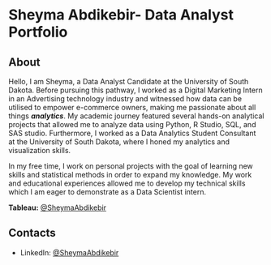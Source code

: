 # Sheyma Abdikebir- Data Analyst Portfolio 

## About

Hello, I am Sheyma, a Data Analyst Candidate at the University of South Dakota. Before pursuing this pathway, I worked as a Digital Marketing Intern in an Advertising technology industry and witnessed how data can be utilised to empower e-commerce owners, making me passionate about all things **_analytics_**. My academic journey featured several hands-on analytical projects that allowed me to analyze data using Python, R Studio, SQL, and SAS studio. Furthermore, I worked as a Data Analytics Student Consultant at the University of South Dakota, where I honed my analytics and visualization skills. 

In my free time, I work on personal projects with the goal of learning new skills and statistical methods in order to expand my knowledge. My work and educational experiences allowed me to develop my technical skills which I am eager to demonstrate as a Data Scientist intern. 

**Tableau:** [@SheymaAbdikebir](https://public.tableau.com/app/profile/sheyma.abdikebir/vizzes)

## Contacts 
- LinkedIn: [@SheymaAbdikebir](https://www.linkedin.com/in/shaima-abdikabir/)
  

